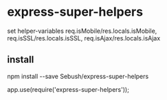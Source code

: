 # express-super-helpers

set helper-variables req.isMobile/res.locals.isMobile, req.isSSL/res.locals.isSSL, req.isAjax/res.locals.isAjax

## install

npm install --save Sebush/express-super-helpers

app.use(require('express-super-helpers'));